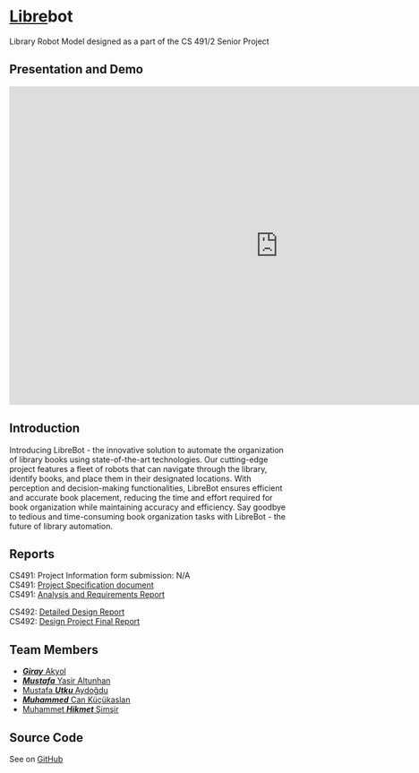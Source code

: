 # [Libre](https://en.wikipedia.org/wiki/Libre_software)bot
Library Robot Model designed as a part of the CS 491/2 Senior Project

## Presentation and Demo

<iframe src="https://docs.google.com/presentation/d/e/2PACX-1vRrCR3ctsifPbOciubfQTwrdFlYDklNofobFIMzmRN5lfSoPYdxfhstzerVa6nZ1hvC5vWiOjNJyr5V/embed?start=false&loop=false&delayms=5000" frameborder="0" width="960" height="569" allowfullscreen="true" mozallowfullscreen="true" webkitallowfullscreen="true"></iframe>

## Introduction
Introducing LibreBot - the innovative solution to automate the organization of library books using state-of-the-art technologies. Our cutting-edge project features a fleet of robots that can navigate through the library, identify books, and place them in their designated locations. With perception and decision-making functionalities, LibreBot ensures efficient and accurate book placement, reducing the time and effort required for book organization while maintaining accuracy and efficiency. Say goodbye to tedious and time-consuming book organization tasks with LibreBot - the future of library automation.


## Reports
CS491: Project Information form submission: N/A \
CS491: [Project Specification document](./reports/T2325_Project_Specification_Document.pdf) \
CS491: [Analysis and Requirements Report](./reports/T2325_Analysis_Requirements_Report.pdf) 

CS492: [Detailed Design Report](./reports/T2325_Detail_Design_Document.pdf) \
CS492: [Design Project Final Report](./reports/T2325_FinalReport.pdf)


## Team Members
* [***Giray*** Akyol](https://github.com/GirayAkyol)
* [***Mustafa*** Yasir Altunhan](https://github.com/MustafaYasirAltunhan)
* [Mustafa ***Utku*** Aydoğdu](https://github.com/MustafaUtkuAydogdu)
* [***Muhammed*** Can Küçükaslan](https://github.com/Kucukaslan)
* [Muhammet ***Hikmet*** Şimşir](https://github.com/HikmetSimsir)

## Source Code
See on [GitHub](https://github.com/Fall22CS491/LibreBot)
